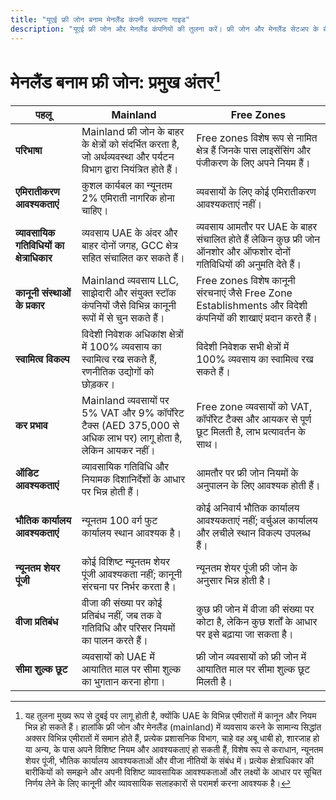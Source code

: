 ```yaml
---
title: "यूएई फ्री जोन बनाम मेनलैंड कंपनी स्थापना गाइड"
description: "यूएई फ्री जोन और मेनलैंड कंपनियों की तुलना करें। फ्री जोन और मेनलैंड सेटअप के बीच करों, स्वामित्व, वीजा और व्यावसायिक गतिविधियों में प्रमुख अंतर।"
---
```


# मेनलैंड बनाम फ्री जोन: प्रमुख अंतर[^1]

| **पहलू**                               | **Mainland**                                                                                                            | **Free Zones**                                                                                                     |
| ---------------------------------------- | ----------------------------------------------------------------------------------------------------------------------- | ------------------------------------------------------------------------------------------------------------------ |
| **परिभाषा**                           | Mainland फ्री जोन के बाहर के क्षेत्रों को संदर्भित करता है, जो अर्थव्यवस्था और पर्यटन विभाग द्वारा नियंत्रित होते हैं।    | Free zones विशेष रूप से नामित क्षेत्र हैं जिनके पास लाइसेंसिंग और पंजीकरण के लिए अपने नियम हैं।                     |
| **एमिरातीकरण आवश्यकताएं**           | कुशल कार्यबल का न्यूनतम 2% एमिराती नागरिक होना चाहिए।                                                     | व्यवसायों के लिए कोई एमिरातीकरण आवश्यकताएं नहीं।                                                                      |
| **व्यावसायिक गतिविधियों का क्षेत्राधिकार** | व्यवसाय UAE के अंदर और बाहर दोनों जगह, GCC क्षेत्र सहित संचालित कर सकते हैं।                               | व्यवसाय आमतौर पर UAE के बाहर संचालित होते हैं लेकिन कुछ फ्री जोन ऑनशोर और ऑफशोर दोनों गतिविधियों की अनुमति देते हैं।   |
| **कानूनी संस्थाओं के प्रकार**              | Mainland व्यवसाय LLC, साझेदारी और संयुक्त स्टॉक कंपनियों जैसे विभिन्न कानूनी रूपों में से चुन सकते हैं। | Free zones विशेष कानूनी संरचनाएं जैसे Free Zone Establishments और विदेशी कंपनियों की शाखाएं प्रदान करते हैं।        |
| **स्वामित्व विकल्प**                    | विदेशी निवेशक अधिकांश क्षेत्रों में 100% व्यवसाय का स्वामित्व रख सकते हैं, रणनीतिक उद्योगों को छोड़कर।                 | विदेशी निवेशक सभी क्षेत्रों में 100% व्यवसाय का स्वामित्व रख सकते हैं।                                                       |
| **कर प्रभाव**                     | Mainland व्यवसायों पर 5% VAT और 9% कॉर्पोरेट टैक्स (AED 375,000 से अधिक लाभ पर) लागू होता है, लेकिन आयकर नहीं।      | Free zone व्यवसायों को VAT, कॉर्पोरेट टैक्स और आयकर से पूर्ण छूट मिलती है, लाभ प्रत्यावर्तन के साथ। |
| **ऑडिट आवश्यकताएं**                   | व्यावसायिक गतिविधि और नियामक दिशानिर्देशों के आधार पर भिन्न होती हैं।                                                            | आमतौर पर फ्री जोन नियमों के अनुपालन के लिए आवश्यक होती हैं।                                                      |
| **भौतिक कार्यालय आवश्यकताएं**         | न्यूनतम 100 वर्ग फुट कार्यालय स्थान आवश्यक है।                                                        | कोई अनिवार्य भौतिक कार्यालय आवश्यकताएं नहीं; वर्चुअल कार्यालय और लचीले स्थान विकल्प उपलब्ध हैं।              |
| **न्यूनतम शेयर पूंजी**                | कोई विशिष्ट न्यूनतम शेयर पूंजी आवश्यकता नहीं; कानूनी संरचना पर निर्भर करता है।                                          | न्यूनतम शेयर पूंजी फ्री जोन के अनुसार भिन्न होती है।                                                         |
| **वीजा प्रतिबंध**                    | वीजा की संख्या पर कोई प्रतिबंध नहीं, जब तक वे गतिविधि और परिसर नियमों का पालन करते हैं।                  | कुछ फ्री जोन में वीजा की संख्या पर कोटा है, लेकिन कुछ शर्तों के आधार पर इसे बढ़ाया जा सकता है।         |
| **सीमा शुल्क छूट**              | व्यवसायों को UAE में आयातित माल पर सीमा शुल्क का भुगतान करना होगा।                                                      | फ्री जोन व्यवसायों को फ्री जोन में आयातित माल पर सीमा शुल्क छूट मिलती है।                           |

[^1]: यह तुलना मुख्य रूप से दुबई पर लागू होती है, क्योंकि UAE के विभिन्न एमीरातों में कानून और नियम भिन्न हो सकते हैं। हालांकि फ्री जोन और मेनलैंड (mainland) में व्यवसाय करने के सामान्य सिद्धांत अक्सर विभिन्न एमीरातों में समान होते हैं, प्रत्येक प्रशासनिक विभाग, चाहे वह अबू धाबी हो, शारजाह हो या अन्य, के पास अपने विशिष्ट नियम और आवश्यकताएं हो सकती हैं, विशेष रूप से कराधान, न्यूनतम शेयर पूंजी, भौतिक कार्यालय आवश्यकताओं और वीजा नीतियों के संबंध में। प्रत्येक क्षेत्राधिकार की बारीकियों को समझने और अपनी विशिष्ट व्यावसायिक आवश्यकताओं और लक्ष्यों के आधार पर सूचित निर्णय लेने के लिए कानूनी और व्यावसायिक सलाहकारों से परामर्श करना आवश्यक है।